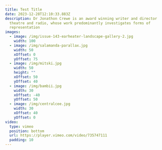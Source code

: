 ```yaml
---
title: Test Title
date: 2023-12-28T12:10:33.883Z
description: Dr Jonathon Crewe is an award winning writer and director for film,
  theatre and radio, whose work predominantly investigates forms of
  representation
images:
  - image: /img/issue-143-earheater-landscape-gallery-2.jpg
    width: 100
  - image: /img/salamanda-parallax.jpg
    width: 50
    xOffset: 0
    yOffset: 75
  - image: /img/mitski.jpg
    width: 50
    height: ""
    xOffset: 50
    yOffset: 40
  - image: /img/bambii.jpg
    width: 30
    xOffset: -40
    yOffset: 50
  - image: /img/centralcee.jpg
    width: 30
    xOffset: 40
    yOffset: 0
video:
  type: vimeo
  position: bottom
  url: https://player.vimeo.com/video/735747111
  padding: 10
---
```

